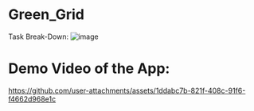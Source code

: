 # Green_Grid
Task Break-Down:
![image](https://github.com/user-attachments/assets/65ff85fa-5178-4934-b388-abfcd8aa8cc8)




# Demo Video of the App:
https://github.com/user-attachments/assets/1ddabc7b-821f-408c-91f6-f4662d968e1c





